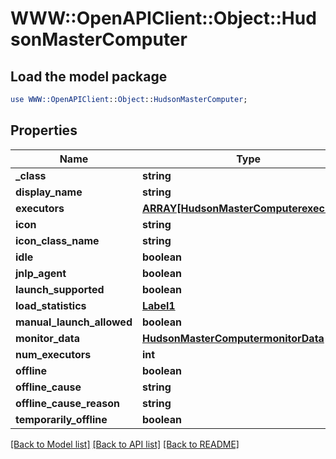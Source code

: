 # WWW::OpenAPIClient::Object::HudsonMasterComputer

## Load the model package
```perl
use WWW::OpenAPIClient::Object::HudsonMasterComputer;
```

## Properties
Name | Type | Description | Notes
------------ | ------------- | ------------- | -------------
**_class** | **string** |  | [optional] 
**display_name** | **string** |  | [optional] 
**executors** | [**ARRAY[HudsonMasterComputerexecutors]**](HudsonMasterComputerexecutors.md) |  | [optional] 
**icon** | **string** |  | [optional] 
**icon_class_name** | **string** |  | [optional] 
**idle** | **boolean** |  | [optional] 
**jnlp_agent** | **boolean** |  | [optional] 
**launch_supported** | **boolean** |  | [optional] 
**load_statistics** | [**Label1**](Label1.md) |  | [optional] 
**manual_launch_allowed** | **boolean** |  | [optional] 
**monitor_data** | [**HudsonMasterComputermonitorData**](HudsonMasterComputermonitorData.md) |  | [optional] 
**num_executors** | **int** |  | [optional] 
**offline** | **boolean** |  | [optional] 
**offline_cause** | **string** |  | [optional] 
**offline_cause_reason** | **string** |  | [optional] 
**temporarily_offline** | **boolean** |  | [optional] 

[[Back to Model list]](../README.md#documentation-for-models) [[Back to API list]](../README.md#documentation-for-api-endpoints) [[Back to README]](../README.md)


